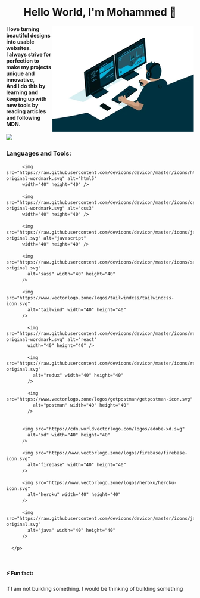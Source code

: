 <!--
**mohammedsaid21/mohammedsaid21** is a ✨ _special_ ✨ repository because its `README.md` (this file) appears on your GitHub profile.

Here are some ideas to get you started:
- 🔭 I’m currently working on ...
- 🌱 I’m currently learning ...
- 👯 I’m looking to collaborate on ...
- 🤔 I’m looking for help with ...
- 💬 Ask me about ...
- 📫 How to reach me: ...
- 😄 Pronouns: ...
- ⚡ Fun fact: ...
-->



<h1 align="center">Hello World, I'm Mohammed 👋</h1>
<img align="right" width="380px" src="image/giphy.webp">
<!--  that are responsive to various devices -->
<h4>I love turning beautiful designs into usable websites.<br>
I always strive for perfection to make my projects unique and innovative,<br>
 And I do this by learning and keeping up with new tools by reading articles and following MDN.
</h4>

![](https://komarev.com/ghpvc/?username=mohammedsaid21&color=blue&style=for-the-badge)


 <h3 align="left">Languages and Tools:</h3>
      <p align="left">
                  
          <img src="https://raw.githubusercontent.com/devicons/devicon/master/icons/html5/html5-original-wordmark.svg" alt="html5" 
          width="40" height="40" />

          <img src="https://raw.githubusercontent.com/devicons/devicon/master/icons/css3/css3-original-wordmark.svg" alt="css3" 
          width="40" height="40" />

          <img src="https://raw.githubusercontent.com/devicons/devicon/master/icons/javascript/javascript-original.svg" alt="javascript" 
          width="40" height="40" />

          <img src="https://raw.githubusercontent.com/devicons/devicon/master/icons/sass/sass-original.svg"
            alt="sass" width="40" height="40"
          />

          <img src="https://www.vectorlogo.zone/logos/tailwindcss/tailwindcss-icon.svg"
            alt="tailwind" width="40" height="40"
          />

            <img src="https://raw.githubusercontent.com/devicons/devicon/master/icons/react/react-original-wordmark.svg" alt="react" 
            width="40" height="40" />

            <img src="https://raw.githubusercontent.com/devicons/devicon/master/icons/redux/redux-original.svg"
              alt="redux" width="40" height="40"
            />

            <img src="https://www.vectorlogo.zone/logos/getpostman/getpostman-icon.svg"
              alt="postman" width="40" height="40"
            />

          
          <img src="https://cdn.worldvectorlogo.com/logos/adobe-xd.svg"
            alt="xd" width="40" height="40"
          />

          <img src="https://www.vectorlogo.zone/logos/firebase/firebase-icon.svg"
            alt="firebase" width="40" height="40"
          />

          <img src="https://www.vectorlogo.zone/logos/heroku/heroku-icon.svg"
            alt="heroku" width="40" height="40"
          />

          <img src="https://raw.githubusercontent.com/devicons/devicon/master/icons/java/java-original.svg"
            alt="java" width="40" height="40"
          />

      </p>
      

<a href="https://status.nmoo.dev/now-playing">
  <img href="https://status.nmoo.dev/now-playing">
</a>

<div>
 <h4>⚡ Fun fact:</h4>
 <span>if I am not building something.
 I would be thinking of building something</span>
</div>

 
